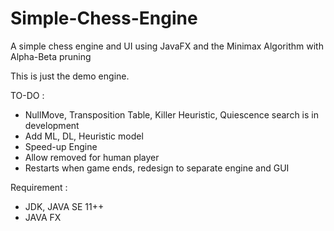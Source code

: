 # Simple-Chess-Engine
A simple chess engine and UI using JavaFX and the Minimax Algorithm with Alpha-Beta pruning

This is just the demo engine.

TO-DO :
- NullMove, Transposition Table, Killer Heuristic, Quiescence search is in development
- Add ML, DL, Heuristic model
- Speed-up Engine
- Allow removed for human player
- Restarts when game ends, redesign to separate engine and GUI  

Requirement :
- JDK, JAVA SE 11++
- JAVA FX